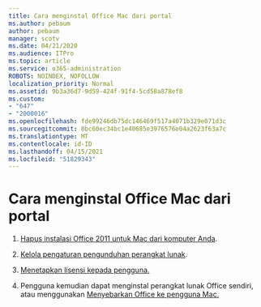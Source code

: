 ```yaml
---
title: Cara menginstal Office Mac dari portal
ms.author: pebaum
author: pebaum
manager: scotv
ms.date: 04/21/2020
ms.audience: ITPro
ms.topic: article
ms.service: o365-administration
ROBOTS: NOINDEX, NOFOLLOW
localization_priority: Normal
ms.assetid: 9b3a36d7-9d59-424f-91f4-5cd58a878ef8
ms.custom:
- "647"
- "2000016"
ms.openlocfilehash: fde99246db75dc146469f517a4071b329e071d3c
ms.sourcegitcommit: 8bc60ec34bc1e40685e3976576e04a2623f63a7c
ms.translationtype: MT
ms.contentlocale: id-ID
ms.lasthandoff: 04/15/2021
ms.locfileid: "51829343"
---
```

# <a name="how-to-install-mac-office-from-the-portal"></a>Cara menginstal Office Mac dari portal

1. [Hapus instalasi Office 2011 untuk Mac dari komputer Anda](https://support.office.com/article/4bfcd230-0ea1-4656-bf30-dbfa44d358fa?wt.mc_id=Alchemy_ClientDIA).

2. [Kelola pengaturan pengunduhan perangkat lunak](https://docs.microsoft.com/DeployOffice/manage-software-download-settings-office-365).

3. [Menetapkan lisensi kepada pengguna.](https://docs.microsoft.com/microsoft-365/admin/manage/assign-licenses-to-users)

4. Pengguna kemudian dapat menginstal perangkat lunak Office sendiri, atau menggunakan [Menyebarkan Office ke pengguna Mac.](https://docs.microsoft.com/DeployOffice/mac/deployment-guide-for-office-for-mac)